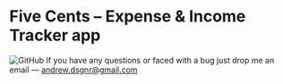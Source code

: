 # Five Cents – Expense & Income Tracker app
![GitHub](https://user-images.githubusercontent.com/26133299/149959523-1a99f7c3-e412-4f95-9f14-b92795b5f549.jpg)
If you have any questions or faced with a bug just drop me an email — andrew.dsgnr@gmail.com
